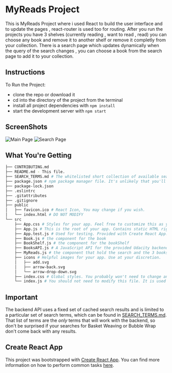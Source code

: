 # MyReads Project

This is MyReads Project where i used React to build the user interface and to update the pages , react-router is used too for routing.
After you run the projects you have 3 shelves (currently reading , want to read , read) you can choose any book and remove it to another shelf or remove it completly from your collection.
There is a search page which updates dynamically when the query of the search changes , you can choose a book from the search page to add it to your collection.

## Instructions

To Run the Project:
* clone the repo or download it
* cd into the directory of the project from the terminal
* install all project dependencies with `npm install`
* start the development server with `npm start`

## ScreenShots

![Main Page](http://oi66.tinypic.com/27ymico.jpg)
![Search Page](http://oi67.tinypic.com/300d4rn.jpg)

## What You're Getting
```bash
├── CONTRIBUTING.md
├── README.md - This file.
├── SEARCH_TERMS.md # The whitelisted short collection of available search terms for you to use with your app.
├── package.json # npm package manager file. It's unlikely that you'll need to modify this.
├── package-lock.json
├── .eslintrc
├── .gitattributes
├── .gitignore
├── public
│   ├── favicon.ico # React Icon, You may change if you wish.
│   └── index.html # DO NOT MODIFY
└── src
    ├── App.css # Styles for your app. Feel free to customize this as you desire.
    ├── App.js # This is the root of your app. Contains static HTML right now.
    ├── App.test.js # Used for testing. Provided with Create React App. Testing is encouraged, but not required.
    ├── Book.js # the component for the book
    ├── BookShelf.js # the component for the bookShelf
    ├── BooksAPI.js # A JavaScript API for the provided Udacity backend. Instructions for the methods are below.
    ├── MyReads.js # the component that hold the search and the 3 books shelves
    ├── icons # Helpful images for your app. Use at your discretion.
    │   ├── add.svg
    │   ├── arrow-back.svg
    │   └── arrow-drop-down.svg
    ├── index.css # Global styles. You probably won't need to change anything here.
    └── index.js # You should not need to modify this file. It is used for DOM rendering only.
```

## Important
The backend API uses a fixed set of cached search results and is limited to a particular set of search terms, which can be found in [SEARCH_TERMS.md](SEARCH_TERMS.md). That list of terms are the _only_ terms that will work with the backend, so don't be surprised if your searches for Basket Weaving or Bubble Wrap don't come back with any results.

## Create React App

This project was bootstrapped with [Create React App](https://github.com/facebookincubator/create-react-app). You can find more information on how to perform common tasks [here](https://github.com/facebookincubator/create-react-app/blob/master/packages/react-scripts/template/README.md).
